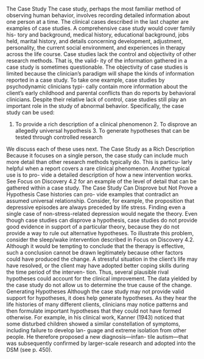 The Case Study The case study, perhaps the most familiar method of observing
human behavior, involves recording detailed information about one person at
a time. The clinical cases described in the last chapter are examples of
case studies. A comprehensive case study would cover family his- tory and
background, medical history, educational background, jobs held, marital
history, and details concerning development, adjustment, personality,
the current social environment, and experiences in therapy across the life
course.  Case studies lack the control and objectivity of other research
methods. That is, the valid- ity of the information gathered in a case study
is sometimes questionable. The objectivity of case studies is limited because
the clinician’s paradigm will shape the kinds of information reported in
a case study. To take one example, case studies by psychodynamic clinicians
typi- cally contain more information about the client’s early childhood and
parental conflicts than do reports by behavioral clinicians.  Despite their
relative lack of control, case studies still play an important role in
the study of abnormal behavior. Specifically, the case study can be used:
1. To provide a rich description of a clinical phenomenon 2. To disprove an
allegedly universal hypothesis 3. To generate hypotheses that can be tested
through controlled research

We discuss each of these uses next.  The Case Study as a Rich Description
Because it focuses on a single person, the case study can include much
more detail than other research methods typically do. This is particu-
larly helpful when a report covers a rare clinical phenomenon. Another
typical use is to pro- vide a detailed description of how a new intervention
works. See Focus on Discovery 4.2 for an example of the level of detail that
can be gathered within a case study.  The Case Study Can Disprove but Not
Prove a Hypothesis Case histories can pro- vide examples that contradict
an assumed universal relationship. Consider, for example, the proposition
that depressive episodes are always preceded by life stress. Finding even
a single case of non-stress-related depression would negate the theory.
Even though case studies can disprove a hypothesis, case studies do not
provide good evidence in support of a particular theory, because they do
not provide a way to rule out alternative hypotheses. To illustrate this
problem, consider the sleep/wake intervention described in Focus on Discovery
4.2. Although it would be tempting to conclude that the therapy is effective,
such a conclusion cannot be drawn legitimately because other factors could
have produced the change. A stressful situation in the client’s life
may have resolved, or the client may have adopted better coping skills
during the time period of the interven- tion. Thus, several plausible rival
hypotheses could account for the clinical improvement.  The data yielded
by the case study do not allow us to determine the true cause of the change.
Generating Hypotheses Although the case study may not provide valid support for
hypotheses, it does help generate hypotheses. As they hear the life histories
of many different clients, clinicians may notice patterns and then formulate
important hypotheses that they could not have formed otherwise. For example,
in his clinical work, Kanner (1943) noticed that some disturbed children
showed a similar constellation of symptoms, including failure to develop
lan- guage and extreme isolation from other people. He therefore proposed
a new diagnosis—infan- tile autism—that was subsequently confirmed by
larger-scale research and adopted into the DSM (see p. 450).


